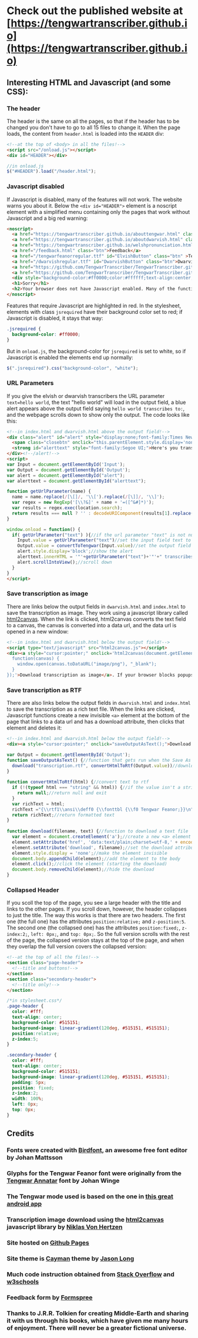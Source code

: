 # Check out the published website at [https://tengwartranscriber.github.io](https://tengwartranscriber.github.io)
## Interesting HTML and Javascript (and some CSS):
### The header
The header is the same on all the pages, so that if the header has to be changed you don't have to go to all 15 files to change it. When the page loads, the content from `header.html` is loaded into the `HEADER` div:
```html
<!--at the top of <body> in all the files!-->
<script src="/onload.js"></script>
<div id="HEADER"></div>
```
```js
//in onload.js
$("#HEADER").load("/header.html");
```
### Javascript disabled
If Javascript is disabled, many of the features will not work. The website warns you about it. Below the `<div id="HEADER">` element is a noscript element with a simplified menu containing only the pages that work without Javascript and a big red warning:
```html
<noscript>
  <a href="https://tengwartranscriber.github.io/abouttengwar.html" class="btn">About Tengwar</a>
  <a href="https://tengwartranscriber.github.io/aboutdwarvish.html" class="btn">About Dwarvish Runes</a>
  <a href="https://tengwartranscriber.github.io/welshpronunciation.html" class="btn">Welsh Pronunciation</a>
  <a href="/feedback.html" class="btn">Feedback</a>
  <a href="/tengwarfeanorregular.ttf" id="ElvishButton" class="btn" >Tengwar Font Download</a>
  <a href="/dwarvishregular.ttf" id="DwarvishButton" class="btn">Dwarvish Font Download</a>
  <a href="https://github.com/TengwarTranscriber/TengwarTranscriber.github.io/" class="btn">View Source</a>
  <a href="https://github.com/TengwarTranscriber/TengwarTranscriber.github.io/zipball/master" class="btn">Download Source</a></div>
  <div style="background-color:#ff0000;color:#ffffff;text-align:center;">
  <h1>Sorry</h1>
  <h2>Your browser does not have Javascript enabled. Many of the functions on this website (highlighted in red) require Javascript to function. Please enable Javascript for full functionality</h2>
</noscript>
```
Features that require Javascript are highlighted in red. In the stylesheet, elements with class `jsrequired` have their background color set to red; if Javascript is disabled, it stays that way:
```css
.jsrequired { 
  background-color: #ff0000;
}
```
But in `onload.js`, the background-color for `jsrequired` is set to white, so if Javascript is enabled the elements end up normally:
```js
$(".jsrequired").css("background-color", "white");
```
### URL Parameters
If you give the elvish or dwarvish transcribers the URL parameter `text=hello world`, the text "hello world" will load in the output field, a blue alert appears above the output field saying `hello world transcribes to:`, and the webpage scrolls down to show only the output. The code looks like this:
```html
<!--in index.html and dwarvish.html above the output field!-->
<div class="alert" id="alert" style="display:none;font-family:Times New Roman;">
  <span class="closebtn" onclick="this.parentElement.style.display='none';">&times;</span> 
  <strong id="alerttext" style="font-family:Segoe UI;">Here's you transription:</strong>
</div><!--/alert!-->
<script>
var Input = document.getElementById('Input');
var Output = document.getElementById('Output');
var alert = document.getElementById("alert");
var alerttext = document.getElementById("alerttext");

function getUrlParameter(name) {
  name = name.replace(/[\[]/, '\\[').replace(/[\]]/, '\\]');
  var regex = new RegExp('[\\?&]' + name + '=([^&#]*)');
  var results = regex.exec(location.search);
  return results === null ? '' : decodeURIComponent(results[1].replace(/\+/g, ' '));
}

window.onload = function() {
  if( getUrlParameter("text") ){//if the url parameter "text" is not null
    Input.value = getUrlParameter("text")//set the input field text to the value of the url parameter
    Output.value = convertToTengwar(Input.value)//set the output field text to the tengwar equivalent
    alert.style.display='block';//show the alert
    alerttext.innerHTML = '"'+getUrlParameter("text")+'"'+" transcribes to:"//set the alert text
    alert.scrollIntoView();//scroll down
  }
}
</script>
```
### Save transcription as image
There are links below the output fields in `dwarvish.html` and `index.html` to save the transcription as image. They work using a javascript library called [html2canvas](https://html2canvas.hertzen.com/). When the link is clicked, html2canvas converts the text field to a canvas, the canvas is converted into a data url, and the data url is opened in a new window:
```html
<!--in index.html and dwarvish.html below the output field!-->
<script type="text/javascript" src="html2canvas.js"></script>
<div><a style="cursor:pointer;" onclick='html2canvas(document.getElementById("Output"), {onrendered: 
  function(canvas) {
    window.open(canvas.toDataURL("image/png"), "_blank");
  }
});'>Download transcription as image</a>. If your browser blocks popups this might not work.</div>
```
### Save transcription as RTF
There are also links below the output fields in `dwarvish.html` and `index.html` to save the transcription as a rich text file. When the links are clicked, Javascript functions create a new invisible `<a>` element at the bottom of the page that links to a data url and has a download attribute, then clicks that element and deletes it:
```html
<!--in index.html and dwarvish.html below the output field!-->
<div><a style="cursor:pointer;" onclick="saveOutputAsText();">Download transcription as rich text</a>. You must install the font file from <a href="/more.html?font=elvish" target="_blank">here</a> for the file to display correctly</div>
```
```js
var Output = document.getElementById('Output');
function saveOutputAsText() {//function that gets run when the Save As Rich Text link is clicked
  download("transcription.rtf", convertHtmlToRtf(Output.value))//download the contents of the output field as transcription.rtf
}
      
function convertHtmlToRtf(html) {//convert text to rtf
  if (!(typeof html === "string" && html)) {//if the value isn't a string or is empty
    return null;//return null and exit
  }
  var richText = html;
  richText ="{\\rtf1\\ansi\\deff0 {\\fonttbl {\\f0 Tengwar Feanor;}}\n" + richText +"\n}";//format the text, setting the font to Tengwar Feanor
  return richText;//return formatted text
}
      
function download(filename, text) {//function to download a text file
  var element = document.createElement('a');//create a new <a> element
  element.setAttribute('href', 'data:text/plain;charset=utf-8,' + encodeURIComponent(text));//set the element link to a dataurl containing the text
  element.setAttribute('download', filename);//set the download attribute
  element.style.display = 'none';//make the element invisible
  document.body.appendChild(element);//add the element to the body
  element.click();//click the element (starting the download)
  document.body.removeChild(element);//hide the download
}
```
### Collapsed Header
If you scoll the top of the page, you see a large header with the title and links to the other pages. If you scroll down, however, the header collapses to just the title. The way this works is that there are two headers. The first one (the full one) has the attributes `position:relative;` and `z-position:5`. The second one (the collapsed one) has the attributes `position:fixed;`, `z-index:2;`, `left: 0px;`, and `top: 0px;`. So the full version scrolls with the rest of the page, the collapsed version stays at the top of the page, and when they overlap the full version covers the collapsed version:
```html
<!--at the top of all the files!-->
<section class="page-header">
  <!--title and buttons!-->
</section>
<section class="secondary-header">
  <!--title only!-->
</section>
```
```css
/*in stylesheet.css*/
.page-header {
  color: #fff;
  text-align: center;
  background-color: #515151;
  background-image: linear-gradient(120deg, #515151, #515151); 
  position:relative;
  z-index:5;
}

.secondary-header {
  color: #fff;
  text-align: center;
  background-color: #515151;
  background-image: linear-gradient(120deg, #515151, #515151); 
  padding: 5px;
  position: fixed;
  z-index:2;
  width: 100%;
  left: 0px;
  top: 0px;
}
```

## Credits
### Fonts were created with [Birdfont](https://birdfont.org/), an awesome free font editor by Johan Mattsson
### Glyphs for the Tengwar Feanor font were originally from the [Tengwar Annatar](http://www.dafont.com/tengwar-annatar.font) font by Johan Winge
### The Tengwar mode used is based on the one in [this great android app](https://play.google.com/store/apps/details?id=com.mithlond.tengwar.android)
### Transcription image download using the [html2canvas](https://html2canvas.hertzen.com/) javascript library by [Niklas Von Hertzen](http://hertzen.com/)
### Site hosted on [Github Pages](https://pages.github.com/)
### Site theme is [Cayman](https://github.com/jasonlong/cayman-theme) theme by [Jason Long](https://twitter.com/jasonlong)
### Much code instruction obtained from [Stack Overflow](http://stackoverflow.com/) and [w3schools](https://www.w3schools.com/)
### Feedback form by [Formspree](https://formspree.io/)
### Thanks to J.R.R. Tolkien for creating Middle-Earth and sharing it with us through his books, which have given me many hours of enjoyment. There will never be a greater fictional universe.
